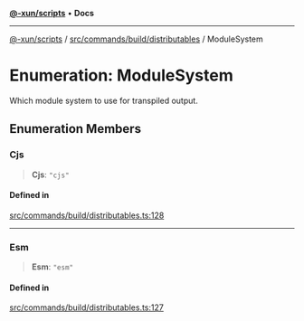 [**@-xun/scripts**](../../../../../README.md) • **Docs**

***

[@-xun/scripts](../../../../../README.md) / [src/commands/build/distributables](../README.md) / ModuleSystem

# Enumeration: ModuleSystem

Which module system to use for transpiled output.

## Enumeration Members

### Cjs

> **Cjs**: `"cjs"`

#### Defined in

[src/commands/build/distributables.ts:128](https://github.com/Xunnamius/xscripts/blob/91915b63e10dd6449ad16f4202f487b34227194a/src/commands/build/distributables.ts#L128)

***

### Esm

> **Esm**: `"esm"`

#### Defined in

[src/commands/build/distributables.ts:127](https://github.com/Xunnamius/xscripts/blob/91915b63e10dd6449ad16f4202f487b34227194a/src/commands/build/distributables.ts#L127)
